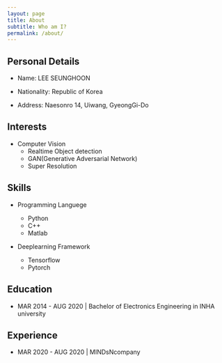 ```yaml
---
layout: page
title: About
subtitle: Who am I?
permalink: /about/
---
```


## Personal Details
* Name: LEE SEUNGHOON

* Nationality: Republic of Korea

* Address: Naesonro 14, Uiwang, GyeongGi-Do

## Interests
* Computer Vision
  * Realtime Object detection
  * GAN(Generative Adversarial Network)
  * Super Resolution

## Skills
* Programming Languege
  * Python
  * C++
  * Matlab


* Deeplearning Framework
  * Tensorflow
  * Pytorch

## Education
* MAR 2014 - AUG 2020 | Bachelor of Electronics Engineering in INHA university

## Experience
* MAR 2020 - AUG 2020 | MINDsNcompany

